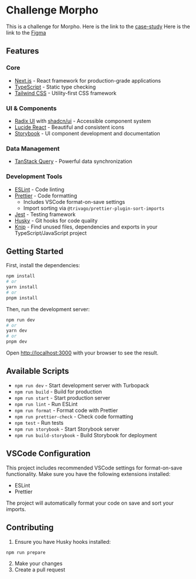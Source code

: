 # Challenge Morpho

This is a challenge for Morpho.
Here is the link to the [case-study](https://morpho-labs.notion.site/Case-Study-Developing-a-Vault-info-card-13dd69939e6d80b5a781c50d6ce7b0f8)
Here is the link to the [Figma](https://www.figma.com/design/W3179bRFYxMfBrLE3ENlXA/Frontend-Case-Study---Jean-Knapik?m=auto&t=emHKDDwtcRnL2HiS-1)

## Features

### Core

- [Next.js](https://nextjs.org/) - React framework for production-grade applications
- [TypeScript](https://www.typescriptlang.org/) - Static type checking
- [Tailwind CSS](https://tailwindcss.com/) - Utility-first CSS framework

### UI & Components

- [Radix UI](https://www.radix-ui.com/) with [shadcn/ui](https://ui.shadcn.com/) - Accessible component system
- [Lucide React](https://lucide.dev/) - Beautiful and consistent icons
- [Storybook](https://storybook.js.org/) - UI component development and documentation

### Data Management

- [TanStack Query](https://tanstack.com/query/latest) - Powerful data synchronization

### Development Tools

- [ESLint](https://eslint.org/) - Code linting
- [Prettier](https://prettier.io/) - Code formatting
  - Includes VSCode format-on-save settings
  - Import sorting via `@trivago/prettier-plugin-sort-imports`
- [Jest](https://jestjs.io/) - Testing framework
- [Husky](https://typicode.github.io/husky/) - Git hooks for code quality
- [Knip](https://github.com/webpro/knip) - Find unused files, dependencies and exports in your TypeScript/JavaScript project

## Getting Started

First, install the dependencies:

```bash
npm install
# or
yarn install
# or
pnpm install
```

Then, run the development server:

```bash
npm run dev
# or
yarn dev
# or
pnpm dev
```

Open [http://localhost:3000](http://localhost:3000) with your browser to see the result.

## Available Scripts

- `npm run dev` - Start development server with Turbopack
- `npm run build` - Build for production
- `npm run start` - Start production server
- `npm run lint` - Run ESLint
- `npm run format` - Format code with Prettier
- `npm run prettier-check` - Check code formatting
- `npm test` - Run tests
- `npm run storybook` - Start Storybook server
- `npm run build-storybook` - Build Storybook for deployment

## VSCode Configuration

This project includes recommended VSCode settings for format-on-save functionality. Make sure you have the following extensions installed:

- ESLint
- Prettier

The project will automatically format your code on save and sort your imports.

## Contributing

1. Ensure you have Husky hooks installed:

```bash
npm run prepare
```

2. Make your changes
3. Create a pull request
